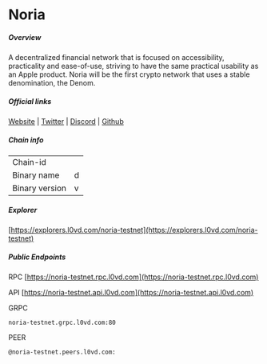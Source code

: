 # Noria


##### Overview
A decentralized financial network that is focused on accessibility, practicality and ease-of-use, striving to have the same practical usability as an Apple product. Noria will be the first crypto network that uses a stable denomination, the Denom.


##### Official links
[Website](https://noria.network/) | [Twitter](https://twitter.com/NoriaNetwork) | [Discord](https://discord.gg/pseAWBQ6EZ) | [Github](https://github.com/noria-net)

##### Chain info

|  |  |
| ------ | ------ |
| Chain-id |  |
| Binary name | d |
| Binary version | v |

##### Explorer
[https://explorers.l0vd.com/noria-testnet](https://explorers.l0vd.com/noria-testnet)

##### Public Endpoints
RPC
[https://noria-testnet.rpc.l0vd.com](https://noria-testnet.rpc.l0vd.com)

API
[https://noria-testnet.api.l0vd.com](https://noria-testnet.api.l0vd.com)

GRPC
```
noria-testnet.grpc.l0vd.com:80
```

PEER
```
@noria-testnet.peers.l0vd.com:
```
